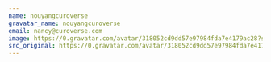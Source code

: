 ```yaml
---
name: nouyangcuroverse
gravatar_name: nouyangcuroverse
email: nancy@curoverse.com
image: https://0.gravatar.com/avatar/318052cd9dd57e97984fda7e4179ac28?s=144&amp;d=https%3A%2F%2F0.gravatar.com%2Favatar%2Fad516503a11cd5ca435acc9bb6523536%3Fs%3D48&amp;r=G"
src_original: https://0.gravatar.com/avatar/318052cd9dd57e97984fda7e4179ac28?s=48&amp;d=https%3A%2F%2F0.gravatar.com%2Favatar%2Fad516503a11cd5ca435acc9bb6523536%3Fs%3D48&amp;r=G"
---
```

